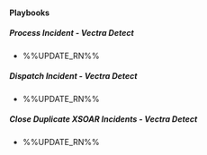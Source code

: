 
#### Playbooks

##### Process Incident - Vectra Detect

- %%UPDATE_RN%%
##### Dispatch Incident - Vectra Detect

- %%UPDATE_RN%%
##### Close Duplicate XSOAR Incidents - Vectra Detect

- %%UPDATE_RN%%
